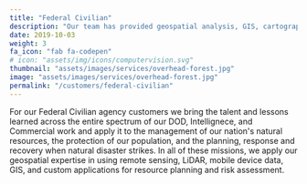```yaml
---
title: "Federal Civilian"
description: "Our team has provided geospatial analysis, GIS, cartography, supply chain analytics, operations research, and operations support to US Forest Service, National Park Service, DHS, FDA, CISA, and CDC."
date: 2019-10-03
weight: 3
fa_icon: "fab fa-codepen"
# icon: "assets/img/icons/computervision.svg"
thumbnail: "assets/images/services/overhead-forest.jpg"
image: "assets/images/services/overhead-forest.jpg"
permalink: "/customers/federal-civilian"
---
```

For our Federal Civilian agency customers we bring the talent and lessons learned across the entire spectrum of our DOD, Intellignece, and Commercial work and apply it to the management of our nation's natural resources, the protection of our population, and the planning, response and recovery when natural disaster strikes.  In all of these missions, we apply our geospatial expertise in using remote sensing, LiDAR, mobile device data, GIS, and custom applications for resource planning and risk assessment.
